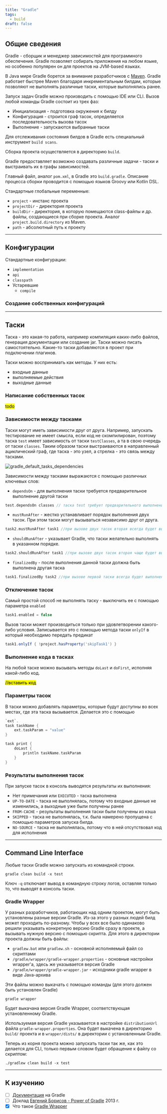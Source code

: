 ```yaml
---
title: "Gradle"
tags:
  - build
draft: false
---
```


## Общие сведения

Gradle - сборщик и менеджер зависимостей для программного обеспечения.
Gradle позволяет собирать приложения на любом языке, но особенно популярен он для проектов на JVM-based языках.

В Java мире Gradle борется за внимание разработчиков с [Maven](maven.md). 
Gradle работает быстрее Maven благодаря инкрементальным билдам, которые позволяют не выполнять различные таски, которые выполнялись ранее.

Запуск задач Gradle можно производить с помощью IDE или CLI.
Вызов любой команды Gradle состоит из трех фаз:
- Инициализация - подготовка окружения к билду
- Конфигурация - строится граф тасок, определяется последовательность вызова тасок
- Выполнение - запускаются выбранные таски

Для отслеживания состояния билдов в Gradle есть специальный инструмент `build scans`.

Сборка проекта осуществляется в директорию `build`.

Gradle предоставляет возможно создавать различные задачи - таски и выстраивать их в графы зависимостей.

Главный файл, аналог `pom.xml`, в Gradle это `build.gradle`.
Описание процесса сборки проводится с помощью языков Groovy или Kotlin DSL.

Стандартные глобальные переменные:
- `project` - инстанс проекта
- `projectDir` - директория проекта
- `buildDir` - директория, в которую помещаются class-файлы и др. файлы, создающиеся при сборке проекта. Аналог `project.build.directory` из Maven.
- `path` - абсолютный путь к проекту


---
## Конфигурации

Стандартные конфигурации:
- `implementation`
- `api`
- `classpath`
- Устаревшие
  - `compile`

### Создание собственных конфигураций


---
## Таски

Таска - это какая-то работа, например компиляция каких-либо файлов, генерация документации или создание jar.
Таски можно писать самостоятельно.
Какие-то таски добавляются в проект при подключении плагинов.

Таски можно воспринимать как методы.
У них есть:
- входные данные
- выполняемые действия
- выходные данные

### Написание собственных тасок

<mark>todo</mark>

### Зависимости между тасками
Таски могут иметь зависимости друг от друга.
Например, запускать тестирование не имеет смысла, если код не скомпилирован, поэтому таска `test` имеет зависимость от таски `testClasses`, а та в свою очередь от таски `classes`.
Таким образом таски выстраиваются в направленный ациклический граф, где таска - это узел, а стрелка - это связь между тасками.

![gradle_default_tasks_dependencies](https://miro.medium.com/max/3336/1*E5JMRbW525OHTa1Op7dGGA.png)

Зависимости между тасками выражаются с помощью различных ключевых слов:
- `dependsOn` - для выполнения таски требуется предварительное выполнение другой таски
```groovy
test.dependsOn classes // таска test требует предварительного выполнения таски classes
```

- `mustRunAfter` - жестко устанавливает порядок выполнения двух тасок. При этом таски могут вызываться независимо друг от друга.
```groovy
task2.mustRunAfter task1 //при вызове двух тасок вторая всегда будет выполняться после первой
```

- `shouldRunAfter` - указывает Gradle, что таски желательно выполнять в указанном порядке.
```groovy
task2.shouldRunAfter task1 //при вызове двух тасок вторая чаще будет выполняться после первой
```

- `finalizedBy` - после выполнения данной таски должна быть выполнена другая таска
```groovy
task1.finalizedBy task2 //при вызове первой таски всегда будет выполнена вторая таска
```

### Отключение тасок

Самый простой способ не выполнять таску - выключить ее с помощью параметра `enabled`
```groovy
task1.enabled = false
```

Вызов таски может производиться только при удовлетворении какого-либо условия. Записывается это с помощью метода таски `onlyIf` в который необходимо передать предикат

```groovy
task1.onlyIf { !project.hasProperty('skipTask1') }
```

### Выполнение кода в тасках

На любой таске можно вызывать методы `doLast` и `doFirst`, исполняя какой-либо код.

<mark>//вставить код</mark>

### Параметры тасок

В таски можно добавлять параметры, которые будут доступны во всех местах, где эта таска вызывается. Делается это с помощью
```groovy
`ext`.
task taskName {
    ext.taskParam = "value"
}

task print {
    doLast {
        println taskName.taskParam
    }
}
```

### Результаты выполнения тасок

При запуске тасок в консоль выводятся результаты их выполнения:

- Нет примечания или `EXECUTED` - таска выполнена
- `UP-TO-DATE` - таска не выполнялась, потому что входные данные не изменились, а выходные уже были получены ранее
- `FROM-CACHE` - результаты выполнения таски были получены из кэша
- `SKIPPED` - таска не выполнялась, т.к. была намерено пропущена с помощью параметров запуска билда.
- `NO-SOURCE` - таска не выполнялась, потому что в ней отсутствовал код для исполнения

---
## Command Line Interface

Любые таски Gradle можно запускать из командной строки.

```shell
gradle clean build -x test
```

Ключ `-q` отключает вывод в командную строку логов, оставляя только то, что выводят в консоль таски.

### Gradle Wrapper
У разных разработчиков, работающих над одним проектом, могут быть установлены разные версии Gradle. 
Из-за этого у разных людей билд может проходить по-разному.
Чтобы у всех все было одинаково решили указывать конкретную версию Gradle сразу в проекте, а вызывать нужную версию с помощью скрипта.
Для этого в директории проекта должны быть файлы:
- `gradlew.bat` или `gradlew.sh` - основной исполняемый файл со скриптами
- `/gradle/wrapper/gradle-wrapper.properties` - основные настройки wrapper'а, здесь же указывается версия Gradle
- `/gradle/wrapper/gradle-wrapper.jar` - исходники gradle wrapper в виде Java-архива

Эти файлы можно выкачать с помощью команды (для этого должен быть установлен Gradle)
```shell
gradle wrapper
```
Будет выкачана версия Gradle Wrapper, соответствующая установленному Gradle.

Используемая версия Gradle указывается в настройке `distributionUrl` файла `gradle-wrapper.properties`.
Она будет выкачена в директорию `build/` проекта и в `wrapper/dists/` в директории с установленным Gradle.

Теперь из корня проекта можно запускать таски так же, как это делается для CLI, только первым словом будет обращение к файлу со скриптом:
```shell
./gradlew clean build -x test 
```


---
## К изучению
- [ ] [Документация](https://docs.gradle.org/current/userguide/getting_started.html) на Gradle
- [ ] Доклад [Евгений Борисов - Power of Gradle](https://www.youtube.com/watch?v=NZJTYPLb0iE&ab_channel=JUG.ru) 2013 г.
- [X] Что такое [Gradle Wrapper](https://medium.com/@bherbst/understanding-the-gradle-wrapper-a62f35662ab7)